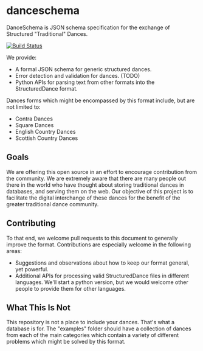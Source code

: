 danceschema
===========
DanceSchema is JSON schema specification for the exchange of Structured "Traditional" Dances.

[![Build Status](https://travis-ci.org/cinnamonraisin/danceschema.svg?branch=master)](https://travis-ci.org/cinnamonraisin/danceschema)

We provide:
* A formal JSON schema for generic structured dances.
* Error detection and validation for dances. (TODO)
* Python APIs for parsing text from other formats into the StructuredDance format.

Dances forms which might be encompassed by this format include, but are not limited to:
* Contra Dances
* Square Dances
* English Country Dances
* Scottish Country Dances

Goals
-----
We are offering this open source in an effort to encourage contribution from the community.
We are extremely aware that there are many people out there in the world who have thought about
storing traditional dances in databases, and serving them on the web. Our objective of this project
is to facilitate the digital interchange of these dances for the benefit of the greater traditional
dance community.

Contributing
------------
To that end, we welcome pull requests to this document to generally improve the format.
Contributions are especially welcome in the following areas:
* Suggestions and observations about how to keep our format general, yet powerful.
* Additional APIs for processing valid StructuredDance files in different languages. We'll start a python version, but we would welcome other people to provide them for other languages.

What This Is Not
----------------
This repository is not a place to include your dances. That's what a database is for. The "examples" folder should have a collection of dances from each of the main categories which contain a variety of different problems which might be solved by this format.
